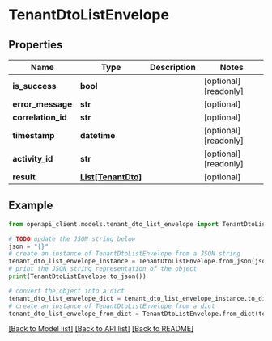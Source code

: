 # TenantDtoListEnvelope


## Properties

Name | Type | Description | Notes
------------ | ------------- | ------------- | -------------
**is_success** | **bool** |  | [optional] [readonly] 
**error_message** | **str** |  | [optional] 
**correlation_id** | **str** |  | [optional] 
**timestamp** | **datetime** |  | [optional] [readonly] 
**activity_id** | **str** |  | [optional] [readonly] 
**result** | [**List[TenantDto]**](TenantDto.md) |  | [optional] 

## Example

```python
from openapi_client.models.tenant_dto_list_envelope import TenantDtoListEnvelope

# TODO update the JSON string below
json = "{}"
# create an instance of TenantDtoListEnvelope from a JSON string
tenant_dto_list_envelope_instance = TenantDtoListEnvelope.from_json(json)
# print the JSON string representation of the object
print(TenantDtoListEnvelope.to_json())

# convert the object into a dict
tenant_dto_list_envelope_dict = tenant_dto_list_envelope_instance.to_dict()
# create an instance of TenantDtoListEnvelope from a dict
tenant_dto_list_envelope_from_dict = TenantDtoListEnvelope.from_dict(tenant_dto_list_envelope_dict)
```
[[Back to Model list]](../README.md#documentation-for-models) [[Back to API list]](../README.md#documentation-for-api-endpoints) [[Back to README]](../README.md)



